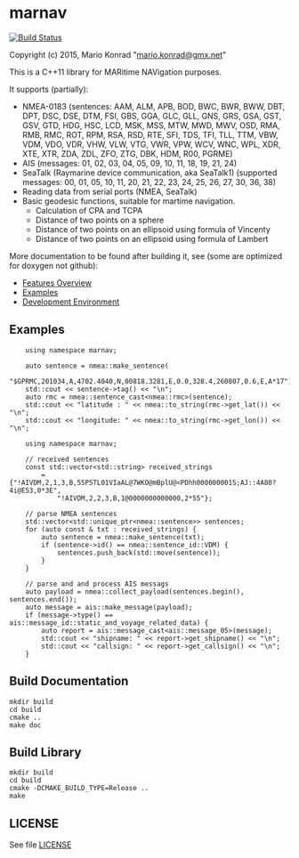 marnav
======

[![Build Status](https://travis-ci.org/mariokonrad/marnav.svg?branch=master)](https://travis-ci.org/mariokonrad/marnav)


Copyright (c) 2015, Mario Konrad "mario.konrad@gmx.net"

This is a C++11 library for MARitime NAVigation purposes.

It supports (partially):
- NMEA-0183 (sentences: AAM, ALM, APB, BOD, BWC, BWR, BWW, DBT, DPT, DSC, DSE, DTM, FSI, GBS,
  GGA, GLC, GLL, GNS, GRS, GSA, GST, GSV, GTD, HDG, HSC, LCD, MSK, MSS, MTW, MWD, MWV, OSD,
  RMA, RMB, RMC, ROT, RPM, RSA, RSD, RTE, SFI, TDS, TFI, TLL, TTM, VBW, VDM, VDO, VDR, VHW, VLW,
  VTG, VWR, VPW, WCV, WNC, WPL, XDR, XTE, XTR, ZDA, ZDL, ZFO, ZTG, DBK, HDM, R00, PGRME)
- AIS (messages: 01, 02, 03, 04, 05, 09, 10, 11, 18, 19, 21, 24)
- SeaTalk (Raymarine device communication, aka SeaTalk1) (supported messages:
  00, 01, 05, 10, 11, 20, 21, 22, 23, 24, 25, 26, 27, 30, 36, 38)
- Reading data from serial ports (NMEA, SeaTalk)
- Basic geodesic functions, suitable for martime navigation.
  - Calculation of CPA and TCPA
  - Distance of two points on a sphere
  - Distance of two points on an ellipsoid using formula of Vincenty
  - Distance of two points on an ellipsoid using formula of Lambert

More documentation to be found after building it, see (some are
optimized for doxygen not github):

- [Features Overview](doc/features.md)
- [Examples](doc/examples.md)
- [Development Environment](doc/devenv.md)


Examples
--------

~~~~~~~~~~~~~{.cpp}
	using namespace marnav;

	auto sentence = nmea::make_sentence(
		"$GPRMC,201034,A,4702.4040,N,00818.3281,E,0.0,328.4,260807,0.6,E,A*17");
	std::cout << sentence->tag() << "\n";
	auto rmc = nmea::sentence_cast<nmea::rmc>(sentence);
	std::cout << "latitude : " << nmea::to_string(rmc->get_lat()) << "\n";
	std::cout << "longitude: " << nmea::to_string(rmc->get_lon()) << "\n";
~~~~~~~~~~~~~

~~~~~~~~~~~~~{.cpp}
	using namespace marnav;

	// received sentences
	const std::vector<std::string> received_strings
		= {"!AIVDM,2,1,3,B,55P5TL01VIaAL@7WKO@mBplU@<PDhh000000001S;AJ::4A80?4i@E53,0*3E",
			"!AIVDM,2,2,3,B,1@0000000000000,2*55"};

	// parse NMEA sentences
	std::vector<std::unique_ptr<nmea::sentence>> sentences;
	for (auto const & txt : received_strings) {
		auto sentence = nmea::make_sentence(txt);
		if (sentence->id() == nmea::sentence_id::VDM) {
			sentences.push_back(std::move(sentence));
		}
	}

	// parse and and process AIS messags
	auto payload = nmea::collect_payload(sentences.begin(), sentences.end());
	auto message = ais::make_message(payload);
	if (message->type() == ais::message_id::static_and_voyage_related_data) {
		auto report = ais::message_cast<ais::message_05>(message);
		std::cout << "shipname: " << report->get_shipname() << "\n";
		std::cout << "callsign: " << report->get_callsign() << "\n";
	}
~~~~~~~~~~~~~

Build Documentation
-------------------

	mkdir build
	cd build
	cmake ..
	make doc


Build Library
-------------

	mkdir build
	cd build
	cmake -DCMAKE_BUILD_TYPE=Release ..
	make


LICENSE
-------

See file [LICENSE](LICENSE)

